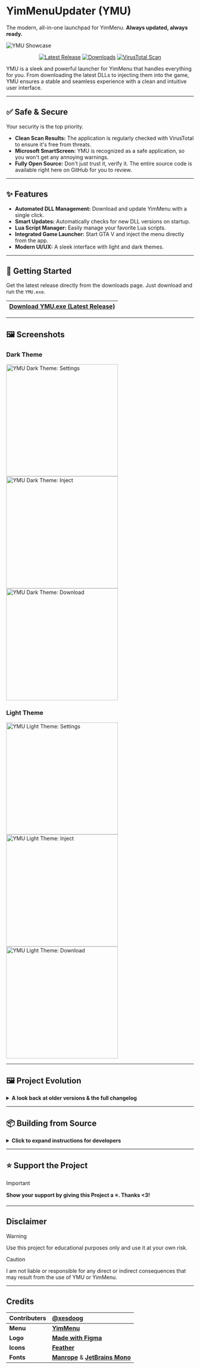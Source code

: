 # YimMenuUpdater (YMU)
The modern, all-in-one launchpad for YimMenu. **Always updated, always ready.**

![YMU Showcase](https://github.com/user-attachments/assets/a017affb-f48f-44fe-be75-222d2e3477dc?raw=true)

<div align="center">

[![Latest Release](https://img.shields.io/github/v/release/NiiV3AU/YMU?style=for-the-badge&logo=github)](https://github.com/NiiV3AU/YMU/releases/latest)
[![Downloads](https://img.shields.io/github/downloads/NiiV3AU/YMU/total?style=for-the-badge&logo=github)](https://github.com/NiiV3AU/YMU/releases)
[![VirusTotal Scan](https://img.shields.io/badge/VirusTotal-View_Scan_Report-blue?style=for-the-badge&logo=virustotal)](https://www.virustotal.com/gui/file/143422bcd6a7f51c9ead4ab489e3bb8887e573e8cc84644d12b503cb659f4a45)
</div>

YMU is a sleek and powerful launcher for YimMenu that handles everything for you. From downloading the latest DLLs to injecting them into the game, YMU ensures a stable and seamless experience with a clean and intuitive user interface.

---

## ✅ Safe & Secure
Your security is the top priority.
* **Clean Scan Results:** The application is regularly checked with VirusTotal to ensure it's free from threats.
* **Microsoft SmartScreen:** YMU is recognized as a safe application, so you won't get any annoying warnings.
* **Fully Open Source:** Don't just trust it, verify it. The entire source code is available right here on GitHub for you to review.

---

## ✨ Features
* **Automated DLL Management:** Download and update YimMenu with a single click.
* **Smart Updates:** Automatically checks for new DLL versions on startup.
* **Lua Script Manager:** Easily manage your favorite Lua scripts.
* **Integrated Game Launcher:** Start GTA V and inject the menu directly from the app.
* **Modern UI/UX:** A sleek interface with light and dark themes.

---

## 🚀 Getting Started

Get the latest release directly from the downloads page. Just download and run the `YMU.exe`.

| [Download YMU.exe (Latest Release)](https://github.com/NiiV3AU/YMU/releases/latest) |
| :-: |

---

## 🖼️ Screenshots

<p align="center">
  <h3>Dark Theme</h3>
  <img src="https://github.com/user-attachments/assets/cbd458c8-5aec-4db6-9b4e-41a842000042?raw=true" alt="YMU Dark Theme: Settings" width="300"/>
  <img src="https://github.com/user-attachments/assets/c799c4dd-a6f5-4a53-a2ff-4b6d49d2be2f?raw=true" alt="YMU Dark Theme: Inject" width="300"/>
  <img src="https://github.com/user-attachments/assets/76409d2b-ebf8-4919-80c1-74a4ac77b094?raw=true" alt="YMU Dark Theme: Download" width="300"/>
</p>

<p align="center">
  <h3>Light Theme</h3>
  <img src="https://github.com/user-attachments/assets/bffd8f4d-7317-4eb8-bdca-cfdc1717817a?raw=true" alt="YMU Light Theme: Settings" width="300"/>
  <img src="https://github.com/user-attachments/assets/7002a77c-9707-4ef4-a6da-b33290ea49cf?raw=true" alt="YMU Light Theme: Inject" width="300"/>
  <img src="https://github.com/user-attachments/assets/d0cb13f4-9eb7-4075-b325-2b6372adc058?raw=true" alt="YMU Light Theme: Download" width="300"/>
</p>

---

## 🖼️ Project Evolution

<details>
<summary><b>A look back at older versions & the full changelog</b></summary>

### v1.0.9
<p align="center">
  <img src="https://github.com/user-attachments/assets/a8298b7d-ee3b-4314-a1f8-4a005c23f2f6" alt="YMU v1.0.9" width="450"/>
</p>

### v1.0.3
<p align="center">
  <img src="https://github.com/NiiV3AU/YMU/assets/86131759/5cf46352-0bdb-442f-b1fa-951d3ba1d35b" alt="YMU v1.0.3 Download/Update Tab" width="300"/>
  <img src="https://github.com/NiiV3AU/YMU/assets/86131759/f717a2b8-b9c6-4225-ad05-b9d3ff1204e3" alt="YMU v1.0.3 Inject Tab" width="300"/>
  <img src="https://github.com/NiiV3AU/YMU/assets/86131759/07c4c61d-41a2-47f7-9256-f81337b8512d" alt="YMU v1.0.3 Settings Tab" width="300"/>
</p>

### v1.0.2
<p align="center">
  <img src="https://github.com/NiiV3AU/YMU/assets/86131759/2f138a6a-21be-4cde-9a10-4057b186302b" alt="YMU v1.0.2 Download/Update Tab" width="300"/>
  <img src="https://github.com/NiiV3AU/YMU/assets/86131759/5b4b05f5-90c7-42d4-9c58-791a71b48cdb" alt="YMU v1.0.2 Inject Tab" width="300"/>
</p>

### v1.0.1
<p align="center">
  <img src="https://github.com/NiiV3AU/YMU/assets/86131759/b14342a3-af81-4da0-b863-df2e264bce5f" alt="YMU v1.0.1 Download Tab" width="220"/>
  <img src="https://github.com/NiiV3AU/YMU/assets/86131759/86a307f0-8b8f-4b8a-931d-fa855a70c365" alt="YMU v1.0.1 Update Tab" width="220"/>
  <img src="https://github.com/NiiV3AU/YMU/assets/86131759/60834c8d-1c4e-42e6-90a5-062c0e8f9546" alt="YMU v1.0.1 SHA256 Tab" width="220"/>
  <img src="https://github.com/NiiV3AU/YMU/assets/86131759/b16bedc6-ca12-4d0e-9c96-ec9e73f1c978" alt="YMU v1.0.1 Inject Tab" width="220"/>
</p>

### v1.0.0
<p align="center">
  <img src="https://github.com/NiiV3AU/YMU/assets/86131759/6d1635a2-0596-445d-bcad-752cf6c0f904" alt="YMU v1.0.0 Download/Update Tab" width="300"/>
  <img src="https://github.com/NiiV3AU/YMU/assets/86131759/e98c1a92-0bff-45d2-a2a2-218fa32fa416" alt="YMU v1.0.0 SHA256 Tab" width="300"/>
</p>

---

### Full Changelog

- **NEW** in `v1.1.5` ↦ 💥 **The Modern UI Update:** Complete rewrite from the ground up with a professional architecture, a brand new user interface, and major UX improvements.
- **NEW** in `v1.1.4` ↦ added Buttons (YimMenu GitHub Repo & FSL's UC-Thread) in Download Tab + updated "more info"-Windows in Download- & Inject-Tab
- **NEW** in `v1.1.3` ↦ New Lua list in Settings-Tab
- **NEW** in `v1.1.2` ↦ fixed progressbar freezing
- **NEW** in `v1.1.0` & `v1.1.1` ↦ Small bug fixes
- **NEW** in `v1.0.9` ↦ Log-System (Debugger) for better troubleshooting (PATH:ymu/ymu.log) + Caching for better performance added
- **NEW** in `v1.0.8` ↦ New Buttons in Settings-Tab for Troubleshooting
- **NEW** in `v1.0.7` ↦ Reworked code for Starting GTA5 
- **NEW** in `v1.0.6` ↦ New "Start GTA5"-Button in Inject-Tab + visual updates in Inject and Settings-Tab
- **NEW** in `v1.0.5` ↦ New "Debug Console"-Switch in Settings-Tab + "Open in Browser"-Button in Changelog Window
- **NEW** in `v1.0.4` ↦ GUI: Theme selection (light & dark) + Settings-Tab: auto reload all lua scripts (YimMenu Config)
- **NEW** in `v1.0.3` ↦ Self-Updater in new Settings-Tab + small GUI changes and code improvements
- **NEW** im `v1.0.2` ↦ Changelog of YimMenu in Download/Update-Tab
- **NEW** in `v1.0.1` ↦ Injection in the new Inject-Tab

</details>

---
## 📦 Building from Source

<details>
<summary><b>Click to expand instructions for developers</b></summary>
  
### First things first - get the source

| [Download Source Code](https://github.com/NiiV3AU/YMU/archive/refs/heads/main.zip) |
| :---: |


### Requirements and Dependencies
| Programming Language: | [Python](https://python.org) |
| :--- | :--- |
>I'm using Python `3.12.10` while coding YMU

#### Libraries
| Library | pip command |
| :--- | :--- |
| Install all Libraries | `pip install -r requirements.txt` |
| [PySide6](https://pypi.org/project/PySide6/) | `pip install pyside6` |
| [requests](https://pypi.org/project/requests/) | `pip install requests` |
| [psutil](https://pypi.org/project/psutil/) | `pip install psutil` |
| [pyinjector](https://pypi.org/project/pyinjector/) | `pip install pyinjector` |
| [pywin32](https://pypi.org/project/pywin32/) | `pip install pywin32` |
| [packaging](https://pypi.org/project/packaging/) | `pip install packaging` |


### Creating the Executable (.exe)
This project uses `pyinstaller` to create the final `.exe` file.

1.  **Install PyInstaller:**
    ```bash
    pip install pyinstaller
    ```

2.  **Run the build command:**
    Navigate to the root directory of the project in your terminal and run the following command. This will create a single executable file in the `dist` folder.

    ```bash
    pyinstaller "gui.py" --noconfirm --onefile --windowed --noconsole --name "YMU" --icon "./assets/icons/ymu.ico" --add-data "./assets;assets" --collect-submodules "theme_manager" --version-file "./version.txt"
    ```
    
    **Command Breakdown:**
    * **`"gui.py"`**: The main entry point script of your application.
    * **`--noconfirm`**: Overwrites previous builds in the `dist` folder without asking for confirmation.
    * **`--onefile`**: Bundles everything into a single `.exe` file for easy distribution.
    * **`--windowed`** (& `--noconsole`): Prevents the black command prompt window from appearing when the GUI application runs.
    * **`--name "YMU"`**: Sets the name for your final executable and build folders.
    * **`--icon="..."`**: Sets the application icon from the specified `.ico` file.
    * **`--add-data="..."`**: Bundles additional non-code files or folders (like images, fonts) into your application. The syntax is `SOURCE;DESTINATION`.
    * **`--collect-submodules="..."`**: Ensures that all submodules of a specific package (here: `theme_manager`) are found and included, which is crucial for some libraries.
    * **`--version-file="..."`**: Adds version information from a text file to the `.exe`'s file properties in Windows.

</details>

---

## ⭐ Support the Project
>[!IMPORTANT]
> **Show your support by giving this Project a ⭐. Thanks <3!**

---

## Disclaimer
>[!WARNING]
> Use this project for educational purposes only and use it at your own risk.

>[!CAUTION]
> I am not liable or responsible for any direct or indirect consequences that may result from the use of YMU or YimMenu.

---
## Credits
| __Contributers__ | [__@xesdoog__](https://github.com/xesdoog) |
| :--- | :--- |
| __Menu__ | [__YimMenu__](https://yim.gta.menu/) |
| __Logo__ | [__Made with Figma__](https://figma.com) |
| __Icons__ | [__Feather__](https://feathericons.dev/) |
| __Fonts__ | [__Manrope__](https://fonts.google.com/specimen/Manrope) & [__JetBrains Mono__](https://www.jetbrains.com/lp/mono/) |
